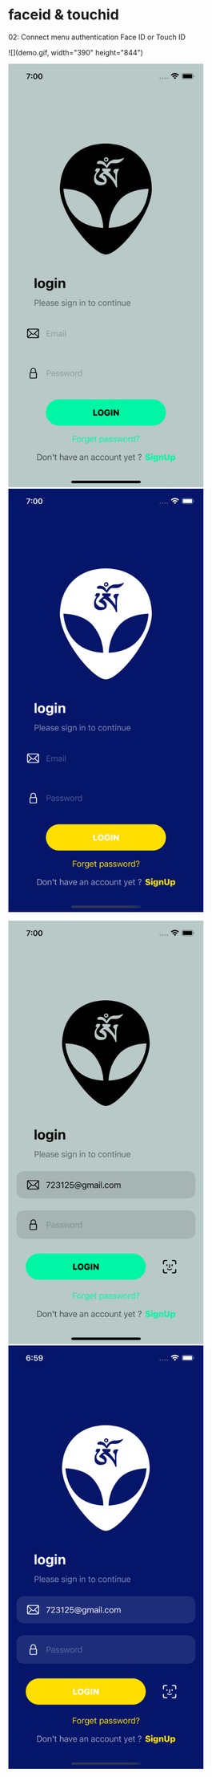 # faceid & touchid
02: Connect menu authentication Face ID or Touch ID

![](demo.gif, width="390" height="844")

<img src="/light2.png" width="390" height="844"/>  <img src="/dark2.png" width="390" height="844"/>

<img src="/lightid1.png" width="390" height="844"/>  <img src="/darkid1.png" width="390" height="844"/>

